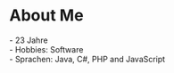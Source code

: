 <h1>About Me</h1>
- 23 Jahre <br>
- Hobbies: Software<br>
- Sprachen: Java, C#, PHP and JavaScript<br>
